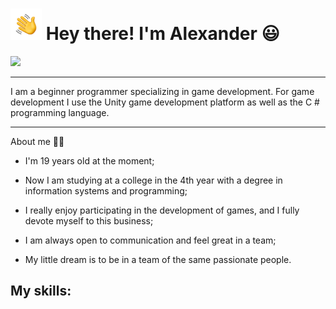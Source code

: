 
# <img src="https://github.com/AnkLive/AnkLive/blob/main/assets/Hand%20Wave.gif" width="50"> Hey there! I'm Alexander :smiley: 
<img src="https://github.com/AnkLive/AnkLive/blob/main/assets/gif_image.gif">

---

I am a beginner programmer specializing in game development. For game development I use the Unity game development platform as well as the C # programming language.

---


About me :man_technologist:

- I'm 19 years old at the moment;

- Now I am studying at a college in the 4th year with a degree in information systems and programming;

- I really enjoy participating in the development of games, and I fully devote myself to this business;

- I am always open to communication and feel great in a team;

- My little dream is to be in a team of the same passionate people.

## My skills:
